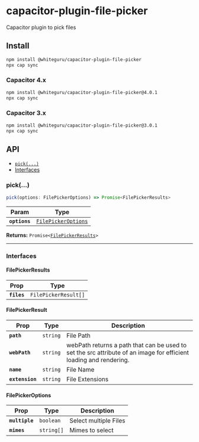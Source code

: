 # capacitor-plugin-file-picker

Capacitor plugin to pick files

## Install

```bash
npm install @whiteguru/capacitor-plugin-file-picker
npx cap sync
```

### Capacitor 4.x

```bash
npm install @whiteguru/capacitor-plugin-file-picker@4.0.1
npx cap sync
```


### Capacitor 3.x

```bash
npm install @whiteguru/capacitor-plugin-file-picker@3.0.1
npx cap sync
```

## API

<docgen-index>

* [`pick(...)`](#pick)
* [Interfaces](#interfaces)

</docgen-index>

<docgen-api>
<!--Update the source file JSDoc comments and rerun docgen to update the docs below-->

### pick(...)

```typescript
pick(options: FilePickerOptions) => Promise<FilePickerResults>
```

| Param         | Type                                                            |
| ------------- | --------------------------------------------------------------- |
| **`options`** | <code><a href="#filepickeroptions">FilePickerOptions</a></code> |

**Returns:** <code>Promise&lt;<a href="#filepickerresults">FilePickerResults</a>&gt;</code>

--------------------


### Interfaces


#### FilePickerResults

| Prop        | Type                            |
| ----------- | ------------------------------- |
| **`files`** | <code>FilePickerResult[]</code> |


#### FilePickerResult

| Prop            | Type                | Description                                                                                                       |
| --------------- | ------------------- | ----------------------------------------------------------------------------------------------------------------- |
| **`path`**      | <code>string</code> | File Path                                                                                                         |
| **`webPath`**   | <code>string</code> | webPath returns a path that can be used to set the src attribute of an image for efficient loading and rendering. |
| **`name`**      | <code>string</code> | File Name                                                                                                         |
| **`extension`** | <code>string</code> | File Extensions                                                                                                   |


#### FilePickerOptions

| Prop           | Type                  | Description           |
| -------------- | --------------------- | --------------------- |
| **`multiple`** | <code>boolean</code>  | Select multiple Files |
| **`mimes`**    | <code>string[]</code> | Mimes to select       |

</docgen-api>
